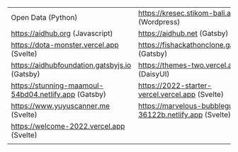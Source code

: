 |  |  |
| ------------- | ------------- |
| Open Data (Python)  | https://kresec.stikom-bali.ac.id (Wordpress) |
| https://aidhub.org (Javascript)  | https://aidhub.net (Gatsby)  |
| https://dota-monster.vercel.app (Svelte)  | https://fishackathonclone.gatsbyjs.io (Gatsby)  |
| https://aidhubfoundation.gatsbyjs.io (Gatsby) | https://themes-two.vercel.app (DaisyUI) |
| https://stunning-maamoul-54bd04.netlify.app (Gatsby)  | https://2022-starter-vercel.vercel.app (Svelte)  |
| https://www.yuyuscanner.me (Svelte)  | https://marvelous-bubblegum-36122b.netlify.app (Svelte)  |
| https://welcome-2022.vercel.app (Svelte) |  |
|  |  |
